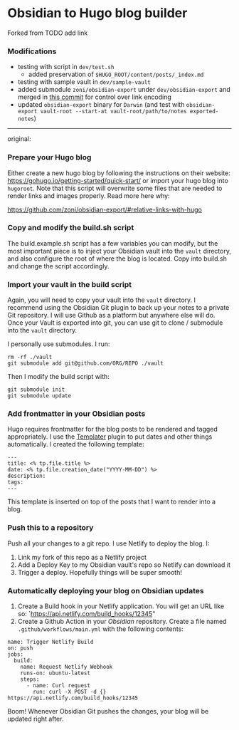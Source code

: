 # Obsidian to Hugo blog builder

Forked from TODO add link

### Modifications
- testing with script in `dev/test.sh`
  - added preservation of `$HUGO_ROOT/content/posts/_index.md` 
- testing with sample vault in `dev/sample-vault`
- added submodule `zoni/obsidian-export` under `dev/obsidian-export` and merged in [this commit](https://github.com/zoni/obsidian-export/pull/140/commits/ec4fa7329faac6f59cc9abc27eb31b9769f736c4) for control over link encoding
- updated `obsidian-export` binary for `Darwin` (and test with `obsidian-export vault-root --start-at vault-root/path/to/notes exported-notes`)

---
original:

### Prepare your Hugo blog

Either create a new hugo blog by following the instructions on their website: https://gohugo.io/getting-started/quick-start/ or import your hugo blog into `hugoroot`.
Note that this script will overwrite some files that are needed to render links and images properly. Read more here why:

https://github.com/zoni/obsidian-export/#relative-links-with-hugo

### Copy and modify the build.sh script

The build.example.sh script has a few variables you can modify, but the most important piece is to inject your Obsidian vault into the `vault` directory, and also configure the root of where the blog is located. Copy into build.sh and change the script accordingly.

### Import your vault in the build script

Again, you will need to copy your vault into the `vault` directory. I recommend using the Obsidian Git plugin to back up your notes to a private Git repository. I will use Github as a platform but anywhere else will do. Once
your Vault is exported into git, you can use git to clone / submodule into the `vault` directory.

I personally use submodules. I run:

```
rm -rf ./vault
git submodule add git@github.com/ORG/REPO ./vault
```

Then I modify the build script with:

```
git submodule init
git submodule update
```


### Add frontmatter in your Obsidian posts

Hugo requires frontmatter for the blog posts to be rendered and tagged appropriately. I use the [Templater](https://github.com/SilentVoid13/Templater) plugin to put dates and other things automatically. I created the following template:

```
---
title: <% tp.file.title %>
date: <% tp.file.creation_date("YYYY-MM-DD") %>
description:
tags:
---
```

This template is inserted on top of the posts that I want to render into a blog.

### Push this to a repository

Push all your changes to a git repo. I use Netlify to deploy the blog. I:

1. Link my fork of this repo as a Netlify project
1. Add a Deploy Key to my Obsidian vault's repo so Netlify can download it
1. Trigger a deploy. Hopefully things will be super smooth!


### Automatically deploying your blog on Obsidian updates

1. Create a Build hook in your Netlify application. You will get an URL like so: `https://api.netlify.com/build_hooks/12345"
1. Create a Github Action in your _Obsidian_ repository. Create a file named `.github/workflows/main.yml` with the following contents:

```
name: Trigger Netlify Build
on: push
jobs:
  build:
    name: Request Netlify Webhook
    runs-on: ubuntu-latest
    steps:
      - name: Curl request
        run: curl -X POST -d {} https://api.netlify.com/build_hooks/12345
```

Boom! Whenever Obsidian Git pushes the changes, your blog will be updated right after.
